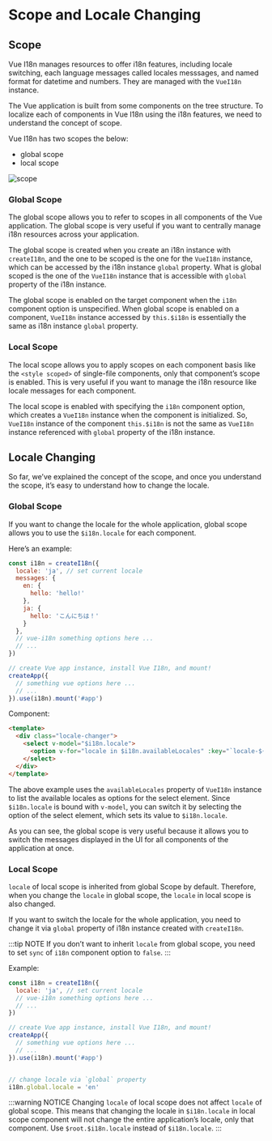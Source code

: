 # Scope and Locale Changing

## Scope

Vue I18n manages resources to offer i18n features, including locale switching, each language messages called locales messsages, and named format for datetime and numbers. They are managed with the `VueI18n` instance.

The Vue application is built from some components on the tree structure. To localize each of components in Vue I18n using the i18n features, we need to understand the concept of scope.

Vue I18n has two scopes the below:

- global scope
- local scope

![scope](/scope.png)

### Global Scope

The global scope allows you to refer to scopes in all components of the Vue application. The global scope is very useful if you want to centrally manage i18n resources across your application.

The global scope is created when you create an i18n instance with `createI18n`, and the one to be scoped is the one for the `VueI18n` instance, which can be accessed by the i18n instance `global` property. What is global scoped is the one of the `VueI18n` instance that is accessible with `global` property of the i18n instance.

The global scope is enabled on the target component when the `i18n` component option is unspecified. When global scope is enabled on a component, `VueI18n` instance accessed by `this.$i18n` is essentially the same as i18n instance `global` property.


### Local Scope

The local scope allows you to apply scopes on each component basis like the `<style scoped>` of single-file components, only that component’s scope is enabled. This is very useful if you want to manage the i18n resource like locale messages for each component.

The local scope is enabled with specifying the `i18n` component option, which creates a `VueI18n` instance when the component is initialized. So, `VueI18n` instance of the component `this.$i18n` is not the same as `VueI18n` instance referenced with `global` property of the i18n instance.

## Locale Changing

So far, we’ve explained the concept of the scope, and once you understand the scope, it’s easy to understand how to change the locale.

### Global Scope

If you want to change the locale for the whole application, global scope allows you to use the `$i18n.locale` for each component.

Here’s an example:

```js
const i18n = createI18n({
  locale: 'ja', // set current locale
  messages: {
    en: {
      hello: 'hello!'
    },
    ja: {
      hello: 'こんにちは！'
    }
  },
  // vue-i18n something options here ...
  // ...
})

// create Vue app instance, install Vue I18n, and mount!
createApp({
  // something vue options here ...
  // ...
}).use(i18n).mount('#app')
```

Component:

```html
<template>
  <div class="locale-changer">
    <select v-model="$i18n.locale">
      <option v-for="locale in $i18n.availableLocales" :key="`locale-${locale}`" :value="locale">{{ locale }}</option>
    </select>
  </div>
</template>
```

The above example uses the `availableLocales` property of `VueI18n` instance to list the available locales as options for the select element. Since `$i18n.locale` is bound with `v-model`, you can switch it by selecting the option of the select element, which sets its value to `$i18n.locale`.

As you can see, the global scope is very useful because it allows you to switch the messages displayed in the UI for all components of the application at once.

### Local Scope

`locale` of local scope is inherited from global Scope by default. Therefore, when you change the `locale` in global scope, the `locale` in local scope is also changed.

If you want to switch the locale for the whole application, you need to change it via `global` property of i18n instance created with `createI18n`.

:::tip NOTE
If you don’t want to inherit `locale` from global scope, you need to set `sync` of `i18n` component option to `false`.
:::

Example:

```js
const i18n = createI18n({
  locale: 'ja', // set current locale
  // vue-i18n something options here ...
  // ...
})

// create Vue app instance, install Vue I18n, and mount!
createApp({
  // something vue options here ...
  // ...
}).use(i18n).mount('#app')


// change locale via `global` property
i18n.global.locale = 'en'
```

:::warning NOTICE
Changing `locale` of local scope does not affect `locale` of global scope. This means that changing the locale in `$i18n.locale` in local scope component will not change the entire application’s locale, only that component. Use `$root.$i18n.locale` instead of `$i18n.locale`.
:::
